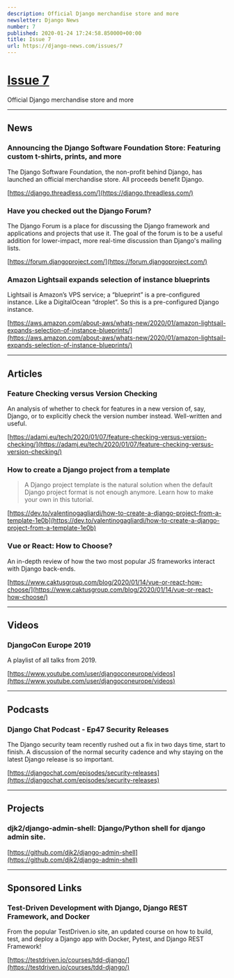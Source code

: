 ```yaml
---
description: Official Django merchandise store and more
newsletter: Django News
number: 7
published: 2020-01-24 17:24:58.850000+00:00
title: Issue 7
url: https://django-news.com/issues/7
---
```


# [Issue 7](https://django-news.com/issues/7)

Official Django merchandise store and more

----

## News

### Announcing the Django Software Foundation Store: Featuring custom t-shirts, prints, and more

<p>The Django Software Foundation, the non-profit behind Django, has launched an official merchandise store. All proceeds benefit Django.</p>

[https://django.threadless.com/](https://django.threadless.com/)

### Have you checked out the Django Forum? 

<p>The Django Forum is a place for discussing the Django framework and applications and projects that use it. The goal of the forum is to be a useful addition for lower-impact, more real-time discussion than Django's mailing lists.</p>

[https://forum.djangoproject.com/](https://forum.djangoproject.com/)

### Amazon Lightsail expands selection of instance blueprints

<p>Lightsail is Amazon’s VPS service; a “blueprint” is a pre-configured instance. Like a DigitalOcean “droplet”. So this is a pre-configured Django instance.</p>

[https://aws.amazon.com/about-aws/whats-new/2020/01/amazon-lightsail-expands-selection-of-instance-blueprints/](https://aws.amazon.com/about-aws/whats-new/2020/01/amazon-lightsail-expands-selection-of-instance-blueprints/)

----

## Articles

### Feature Checking versus Version Checking

<p>An analysis of whether to check for features in a new version of, say, Django, or to explicitly check the version number instead. Well-written and useful.</p>

[https://adamj.eu/tech/2020/01/07/feature-checking-versus-version-checking/](https://adamj.eu/tech/2020/01/07/feature-checking-versus-version-checking/)

### How to create a Django project from a template

<blockquote><p>A Django project template is the natural solution when the default Django project format is not enough anymore. Learn how to make your own in this tutorial.</p></blockquote>

[https://dev.to/valentinogagliardi/how-to-create-a-django-project-from-a-template-1e0b](https://dev.to/valentinogagliardi/how-to-create-a-django-project-from-a-template-1e0b)

### Vue or React: How to Choose?

<p>An in-depth review of how the two most popular JS frameworks interact with Django back-ends.</p>

[https://www.caktusgroup.com/blog/2020/01/14/vue-or-react-how-choose/](https://www.caktusgroup.com/blog/2020/01/14/vue-or-react-how-choose/)

----

## Videos

### DjangoCon Europe 2019

<p>A playlist of all talks from 2019.</p>

[https://www.youtube.com/user/djangoconeurope/videos](https://www.youtube.com/user/djangoconeurope/videos)

----

## Podcasts

### Django Chat Podcast - Ep47 Security Releases

<p>The Django security team recently rushed out a fix in two days time, start to finish. A discussion of the normal security cadence and why staying on the latest Django release is so important.</p>

[https://djangochat.com/episodes/security-releases](https://djangochat.com/episodes/security-releases)

----

## Projects

### djk2/django-admin-shell: Django/Python shell for django admin site.

[https://github.com/djk2/django-admin-shell](https://github.com/djk2/django-admin-shell)

----

## Sponsored Links

### Test-Driven Development with Django, Django REST Framework, and Docker

<p>From the popular TestDriven.io site, an updated course on how to build, test, and deploy a Django app with Docker, Pytest, and Django REST Framework!</p>

[https://testdriven.io/courses/tdd-django/](https://testdriven.io/courses/tdd-django/)